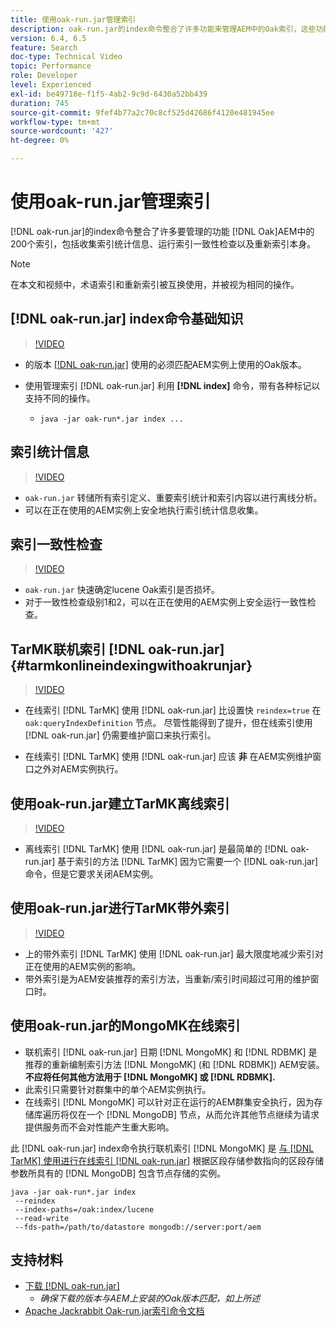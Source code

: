```yaml
---
title: 使用oak-run.jar管理索引
description: oak-run.jar的index命令整合了许多功能来管理AEM中的Oak索引，这些功能包括收集索引统计数据、运行索引一致性检查以及重新索引索引本身。
version: 6.4, 6.5
feature: Search
doc-type: Technical Video
topic: Performance
role: Developer
level: Experienced
exl-id: be49718e-f1f5-4ab2-9c9d-6430a52bb439
duration: 745
source-git-commit: 9fef4b77a2c70c8cf525d42686f4120e481945ee
workflow-type: tm+mt
source-wordcount: '427'
ht-degree: 0%

---
```


# 使用oak-run.jar管理索引

[!DNL oak-run.jar]的index命令整合了许多要管理的功能 [!DNL Oak]AEM中的200个索引，包括收集索引统计信息、运行索引一致性检查以及重新索引本身。

>[!NOTE]
>
>在本文和视频中，术语索引和重新索引被互换使用，并被视为相同的操作。

## [!DNL oak-run.jar] index命令基础知识

>[!VIDEO](https://video.tv.adobe.com/v/21475?quality=12&learn=on)

* 的版本 [[!DNL oak-run.jar]](https://repository.apache.org/service/local/artifact/maven/redirect?r=releases&amp;g=org.apache.jackrabbit&amp;a=oak-run&amp;v=1.8.0) 使用的必须匹配AEM实例上使用的Oak版本。
* 使用管理索引 [!DNL oak-run.jar] 利用 **[!DNL index]** 命令，带有各种标记以支持不同的操作。

   * `java -jar oak-run*.jar index ...`

## 索引统计信息

>[!VIDEO](https://video.tv.adobe.com/v/21477?quality=12&learn=on)

* `oak-run.jar` 转储所有索引定义、重要索引统计和索引内容以进行离线分析。
* 可以在正在使用的AEM实例上安全地执行索引统计信息收集。

## 索引一致性检查

>[!VIDEO](https://video.tv.adobe.com/v/21476?quality=12&learn=on)

* `oak-run.jar` 快速确定lucene Oak索引是否损坏。
* 对于一致性检查级别1和2，可以在正在使用的AEM实例上安全运行一致性检查。

## TarMK联机索引 [!DNL oak-run.jar] {#tarmkonlineindexingwithoakrunjar}

>[!VIDEO](https://video.tv.adobe.com/v/21479?quality=12&learn=on)

* 在线索引 [!DNL TarMK] 使用 [!DNL oak-run.jar] 比设置快 `reindex=true` 在 `oak:queryIndexDefinition` 节点。 尽管性能得到了提升，但在线索引使用 [!DNL oak-run.jar] 仍需要维护窗口来执行索引。

* 在线索引 [!DNL TarMK] 使用 [!DNL oak-run.jar] 应该 **非** 在AEM实例维护窗口之外对AEM实例执行。

## 使用oak-run.jar建立TarMK离线索引

>[!VIDEO](https://video.tv.adobe.com/v/21478?quality=12&learn=on)

* 离线索引 [!DNL TarMK] 使用 [!DNL oak-run.jar] 是最简单的 [!DNL oak-run.jar] 基于索引的方法 [!DNL TarMK] 因为它需要一个 [!DNL oak-run.jar] 命令，但是它要求关闭AEM实例。

## 使用oak-run.jar进行TarMK带外索引

>[!VIDEO](https://video.tv.adobe.com/v/21480?quality=12&learn=on)

* 上的带外索引 [!DNL TarMK] 使用 [!DNL oak-run.jar] 最大限度地减少索引对正在使用的AEM实例的影响。
* 带外索引是为AEM安装推荐的索引方法，当重新/索引时间超过可用的维护窗口时。

## 使用oak-run.jar的MongoMK在线索引

* 联机索引 [!DNL oak-run.jar] 日期 [!DNL MongoMK] 和 [!DNL RDBMK] 是推荐的重新编制索引方法 [!DNL MongoMK] (和 [!DNL RDBMK]) AEM安装。 **不应将任何其他方法用于 [!DNL MongoMK] 或 [!DNL RDBMK].**
* 此索引只需要针对群集中的单个AEM实例执行。
* 在线索引 [!DNL MongoMK] 可以针对正在运行的AEM群集安全执行，因为存储库遍历将仅在一个 [!DNL MongoDB] 节点，从而允许其他节点继续为请求提供服务而不会对性能产生重大影响。

此 [!DNL oak-run.jar] index命令执行联机索引 [!DNL MongoMK] 是 [与 [!DNL TarMK] 使用进行在线索引 [!DNL oak-run.jar]](#tarmkonlineindexingwithoakrunjar) 根据区段存储参数指向的区段存储参数所具有的 [!DNL MongoDB] 包含节点存储的实例。

```
java -jar oak-run*.jar index
 --reindex
 --index-paths=/oak:index/lucene
 --read-write
 --fds-path=/path/to/datastore mongodb://server:port/aem
```

## 支持材料

* [下载 [!DNL oak-run.jar]](https://repository.apache.org/#nexus-search;gav~org.apache.jackrabbit~oak-run~~~~kw,versionexpand)
   * *确保下载的版本与AEM上安装的Oak版本匹配，如上所述*
* [Apache Jackrabbit Oak-run.jar索引命令文档](https://jackrabbit.apache.org/oak/docs/query/oak-run-indexing.html)

